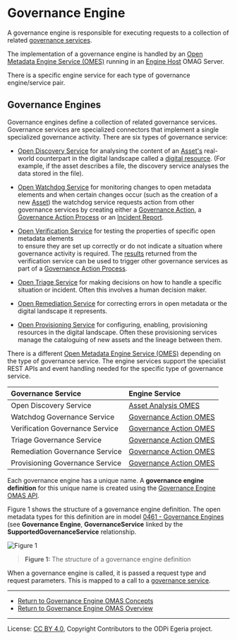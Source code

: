 <!-- SPDX-License-Identifier: CC-BY-4.0 -->
<!-- Copyright Contributors to the ODPi Egeria project. -->


# Governance Engine

A governance engine is responsible for executing requests to a collection of related
[governance services](governance-service.md).

The implementation of a governance engine is
handled by an [Open Metadata Engine Service (OMES)](../../../../engine-services)
running in an [Engine Host](https://egeria-project.org/concepts/engine-host) OMAG Server.

There is a specific engine service for each type of governance engine/service pair.

## Governance Engines

Governance engines define a collection of related governance
services.  Governance services are specialized connectors that
implement a single specialized governance activity.
There are six types of governance service:

* [Open Discovery Service](https://egeria-project.org/concepts/open-discovery-service) for
  analysing the content of an [Asset's](https://egeria-project.org/concepts/asset) real-world counterpart
  in the digital landscape called a [digital resource](https://egeria-project.org/concepts/resource). (For example, if the asset describes a file, the discovery service
  analyses the data stored in the file).
  
* [Open Watchdog Service](../../../../frameworks/governance-action-framework/docs/open-watchdog-service.md) for
  monitoring changes to open metadata elements and when certain changes occur
  (such as the creation of a new [Asset](https://egeria-project.org/concepts/asset))
  the watchdog service requests action from
  other governance services by creating either a
  [Governance Action](https://egeria-project.org/concepts/governance-action),
  a [Governance Action Process](https://egeria-project.org/conceepts/governance-action-process)
  or an [Incident Report](../../../../frameworks/governance-action-framework/docs/incident-report.md).
  
* [Open Verification Service](../../../../frameworks/governance-action-framework/docs/open-verification-service.md)
  for testing the properties of specific open metadata elements  
  to ensure they are set up correctly or
  do not indicate a situation where governance activity is required.
  The [results](https://egeria-project.org/concepts/guard) returned from the verification service
  can be used to trigger other governance services as part of a
  [Governance Action Process](https://egeria-project.org/concepts/governance-action-process).
  
* [Open Triage Service](../../../../frameworks/governance-action-framework/docs/open-triage-service.md) for making
  decisions on how to handle a specific situation or incident.  Often this involves
  a human decision maker.
  
* [Open Remediation Service](../../../../frameworks/governance-action-framework/docs/open-remediation-service.md) for
  correcting errors in open metadata or the digital landscape it represents.
   
* [Open Provisioning Service](../../../../frameworks/governance-action-framework/docs/open-provisioning-service.md) for
  configuring, enabling, provisioning resources in the digital landscape.  Often these provisioning
  services manage the cataloguing of new assets and the lineage between them.

There is a different [Open Metadata Engine Service (OMES)](../../../../engine-services)
depending on the type of governance service.  The engine services support
the specialist REST APIs and event handling needed for the specific
type of governance service.


| Governance Service | Engine Service |
| :----------------- | :------------- | 
| Open Discovery Service | [Asset Analysis OMES](../../../../engine-services/asset-analysis) |
| Watchdog Governance Service | [Governance Action OMES](../../../../engine-services/governance-action) |
| Verification Governance Service | [Governance Action OMES](../../../../engine-services/governance-action) |
| Triage Governance Service | [Governance Action OMES](../../../../engine-services/governance-action) |
| Remediation Governance Service | [Governance Action OMES](../../../../engine-services/governance-action) |
| Provisioning Governance Service | [Governance Action OMES](../../../../engine-services/governance-action) |


Each governance engine has a unique name. 
A **governance engine definition** for this unique name
is created using the
[Governance Engine OMAS API](../user).

Figure 1 shows the structure of a governance engine definition.
The open metadata types for this definition are in
model [0461 - Governance Engines](https://egeria-project.org/types/4/0461-Governance-Engines.md)
(see **Governance Engine**, **GovernanceService** linked by the **SupportedGovernanceService** relationship.


![Figure 1](../governance-request-type.png)
> **Figure 1:** The structure of a governance engine definition


When a governance engine is called, it is passed a request type
and request parameters.  This is mapped to a call to a [governance service](governance-service.md).


----

* [Return to Governance Engine OMAS Concepts](.)
* [Return to Governance Engine OMAS Overview](../..)



----
License: [CC BY 4.0](https://creativecommons.org/licenses/by/4.0/),
Copyright Contributors to the ODPi Egeria project.
